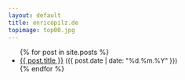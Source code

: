 ```yaml
---
layout: default
title: enricopilz.de
topimage: top00.jpg
---
```


<div>
<ul class="home">
{% for post in site.posts %}
    <li><a href="{{ post.url }}">{{ post.title }}</a> <span style="font-size: small">({{ post.date | date: "%d.%m.%Y" }})</span></li>
{% endfor %}
</ul>
</div>
